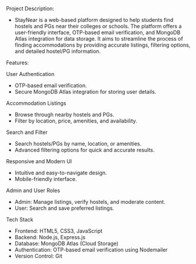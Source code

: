 Project Description:
- StayNear is a web-based platform designed to help students find hostels and PGs near their colleges or schools. The platform offers a user-friendly interface, OTP-based email verification, and MongoDB Atlas integration for data storage. It aims to streamline the process of finding accommodations by providing accurate listings, filtering options, and detailed hostel/PG information.

Features:

User Authentication
- OTP-based email verification.
- Secure MongoDB Atlas integration for storing user details.

Accommodation Listings
- Browse through nearby hostels and PGs.
- Filter by location, price, amenities, and availability.

Search and Filter
- Search hostels/PGs by name, location, or amenities.
- Advanced filtering options for quick and accurate results.

Responsive and Modern UI
- Intuitive and easy-to-navigate design.
- Mobile-friendly interface.

Admin and User Roles
- Admin: Manage listings, verify hostels, and moderate content.
- User: Search and save preferred listings.

Tech Stack
- Frontend: HTML5, CSS3, JavaScript
- Backend: Node.js, Express.js
- Database: MongoDB Atlas (Cloud Storage)
- Authentication: OTP-based email verification using Nodemailer
- Version Control: Git
